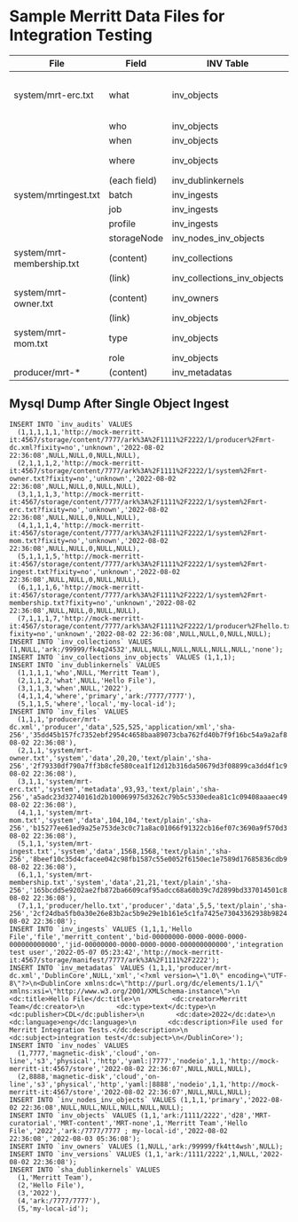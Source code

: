# Sample Merritt Data Files for Integration Testing

| File | Field | INV Table | INV Column | Note | 
| ---- | ----- | --------- | ---------- | ---- |
| system/mrt-erc.txt | what | inv_objects | erc_what | Unless it comes from mrt-ingest.txt | 
|  | who | inv_objects | erc_who | ^^ | 
|  | when | inv_objects | erc_when | ^^ | 
|  | where | inv_objects | erc_where | values are concatenated | 
|  | (each field) | inv_dublinkernels | value | |
| system/mrtingest.txt | batch | inv_ingests | batch_id | |
|  | job | inv_ingests | job_id | |
| | profile | inv_ingests | profile | |
| | storageNode | inv_nodes_inv_objects | inv_node_id | |
| system/mrt-membership.txt | (content) | inv_collections | ark | |
| | (link) | inv_collections_inv_objects | inv_collection_id | |
| system/mrt-owner.txt | (content) | inv_owners | ark | |
| | (link) | inv_objects | inv_owner_id | |
| system/mrt-mom.txt | type | inv_objects | object_type | |
| | role | inv_objects | aggregate_role | |
| producer/mrt-* | (content) | inv_metadatas | value | |

## Mysql Dump After Single Object Ingest

```
INSERT INTO `inv_audits` VALUES 
  (1,1,1,1,1,'http://mock-merritt-it:4567/storage/content/7777/ark%3A%2F1111%2F2222/1/producer%2Fmrt-dc.xml?fixity=no','unknown','2022-08-02 22:36:08',NULL,NULL,0,NULL,NULL),
  (2,1,1,1,2,'http://mock-merritt-it:4567/storage/content/7777/ark%3A%2F1111%2F2222/1/system%2Fmrt-owner.txt?fixity=no','unknown','2022-08-02 22:36:08',NULL,NULL,0,NULL,NULL),
  (3,1,1,1,3,'http://mock-merritt-it:4567/storage/content/7777/ark%3A%2F1111%2F2222/1/system%2Fmrt-erc.txt?fixity=no','unknown','2022-08-02 22:36:08',NULL,NULL,0,NULL,NULL),
  (4,1,1,1,4,'http://mock-merritt-it:4567/storage/content/7777/ark%3A%2F1111%2F2222/1/system%2Fmrt-mom.txt?fixity=no','unknown','2022-08-02 22:36:08',NULL,NULL,0,NULL,NULL),
  (5,1,1,1,5,'http://mock-merritt-it:4567/storage/content/7777/ark%3A%2F1111%2F2222/1/system%2Fmrt-ingest.txt?fixity=no','unknown','2022-08-02 22:36:08',NULL,NULL,0,NULL,NULL),
  (6,1,1,1,6,'http://mock-merritt-it:4567/storage/content/7777/ark%3A%2F1111%2F2222/1/system%2Fmrt-membership.txt?fixity=no','unknown','2022-08-02 22:36:08',NULL,NULL,0,NULL,NULL),
  (7,1,1,1,7,'http://mock-merritt-it:4567/storage/content/7777/ark%3A%2F1111%2F2222/1/producer%2Fhello.txt?fixity=no','unknown','2022-08-02 22:36:08',NULL,NULL,0,NULL,NULL);
INSERT INTO `inv_collections` VALUES (1,NULL,'ark:/99999/fk4q24532',NULL,NULL,NULL,NULL,NULL,NULL,'none');
INSERT INTO `inv_collections_inv_objects` VALUES (1,1,1);
INSERT INTO `inv_dublinkernels` VALUES 
  (1,1,1,1,'who',NULL,'Merritt Team'),
  (2,1,1,2,'what',NULL,'Hello File'),
  (3,1,1,3,'when',NULL,'2022'),
  (4,1,1,4,'where','primary','ark:/7777/7777'),
  (5,1,1,5,'where','local','my-local-id');
INSERT INTO `inv_files` VALUES 
  (1,1,1,'producer/mrt-dc.xml','producer','data',525,525,'application/xml','sha-256','35dd45b157fc7352ebf2954c4658baa89073cba762fd40b7f9f16bc54a9a2af8','2022-08-02 22:36:08'),
  (2,1,1,'system/mrt-owner.txt','system','data',20,20,'text/plain','sha-256','2f79330df790a7ff3b8cfe580cea1f12d12b316da50679d3f08899ca3dd4f1c9','2022-08-02 22:36:08'),
  (3,1,1,'system/mrt-erc.txt','system','metadata',93,93,'text/plain','sha-256','a5adc23d32740161d2b100069975d3262c79b5c5330edea81c1c09408aaaec49','2022-08-02 22:36:08'),
  (4,1,1,'system/mrt-mom.txt','system','data',104,104,'text/plain','sha-256','b15277ee61ed9a25e753de3c0c71a8ac01066f91322cb16ef07c3690a9f570d3','2022-08-02 22:36:08'),
  (5,1,1,'system/mrt-ingest.txt','system','data',1568,1568,'text/plain','sha-256','8beef10c35d4cfacee042c98fb1587c55e0052f6150ec1e7589d17685836cdb9','2022-08-02 22:36:08'),
  (6,1,1,'system/mrt-membership.txt','system','data',21,21,'text/plain','sha-256','165bcdd5e9202ae2fb872ba6609caf95adcc68a60b39c7d2899bd337014501c8','2022-08-02 22:36:08'),
  (7,1,1,'producer/hello.txt','producer','data',5,5,'text/plain','sha-256','2cf24dba5fb0a30e26e83b2ac5b9e29e1b161e5c1fa7425e73043362938b9824','2022-08-02 22:36:08');
INSERT INTO `inv_ingests` VALUES (1,1,1,'Hello File','file','merritt_content','bid-00000000-0000-0000-0000-000000000000','jid-00000000-0000-0000-0000-000000000000','integration test user','2022-05-07 05:23:42','http://mock-merritt-it:4567/storage/manifest/7777/ark%3A%2F1111%2F2222');
INSERT INTO `inv_metadatas` VALUES (1,1,1,'producer/mrt-dc.xml','DublinCore',NULL,'xml','<?xml version=\"1.0\" encoding=\"UTF-8\"?>\n<DublinCore xmlns:dc=\"http://purl.org/dc/elements/1.1/\" xmlns:xsi=\"http://www.w3.org/2001/XMLSchema-instance\">\n        <dc:title>Hello File</dc:title>\n        <dc:creator>Merritt Team</dc:creator>\n        <dc:type>text</dc:type>\n        <dc:publisher>CDL</dc:publisher>\n        <dc:date>2022</dc:date>\n        <dc:language>eng</dc:language>\n        <dc:description>File used for Merritt Integration Tests.</dc:description>\n        <dc:subject>integration test</dc:subject>\n</DublinCore>');
INSERT INTO `inv_nodes` VALUES 
  (1,7777,'magnetic-disk','cloud','on-line','s3','physical','http','yaml:|7777','nodeio',1,1,'http://mock-merritt-it:4567/store','2022-08-02 22:36:07',NULL,NULL,NULL),
  (2,8888,'magnetic-disk','cloud','on-line','s3','physical','http','yaml:|8888','nodeio',1,1,'http://mock-merritt-it:4567/store','2022-08-02 22:36:07',NULL,NULL,NULL);
INSERT INTO `inv_nodes_inv_objects` VALUES (1,1,1,'primary','2022-08-02 22:36:08',NULL,NULL,NULL,NULL,NULL,NULL);
INSERT INTO `inv_objects` VALUES (1,1,'ark:/1111/2222','d28','MRT-curatorial','MRT-content','MRT-none',1,'Merritt Team','Hello File','2022','ark:/7777/7777 ; my-local-id','2022-08-02 22:36:08','2022-08-03 05:36:08');
INSERT INTO `inv_owners` VALUES (1,NULL,'ark:/99999/fk4tt4wsh',NULL);
INSERT INTO `inv_versions` VALUES (1,1,'ark:/1111/2222',1,NULL,'2022-08-02 22:36:08');
INSERT INTO `sha_dublinkernels` VALUES 
  (1,'Merritt Team'),
  (2,'Hello File'),
  (3,'2022'),
  (4,'ark:/7777/7777'),
  (5,'my-local-id');
```